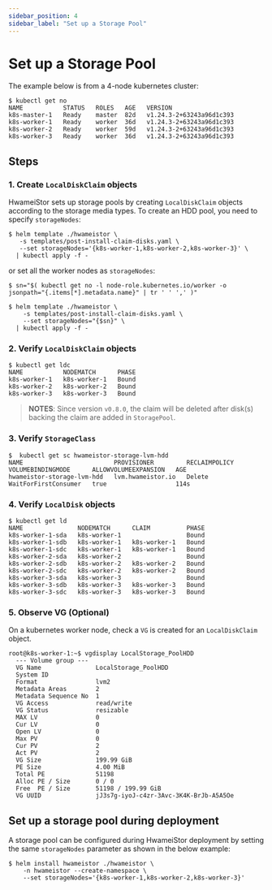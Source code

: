 ```yaml
---
sidebar_position: 4
sidebar_label: "Set up a Storage Pool"
---
```


# Set up a Storage Pool

The example below is from a 4-node kubernetes cluster:

```console
$ kubectl get no
NAME           STATUS   ROLES   AGE   VERSION
k8s-master-1   Ready    master  82d   v1.24.3-2+63243a96d1c393
k8s-worker-1   Ready    worker  36d   v1.24.3-2+63243a96d1c393
k8s-worker-2   Ready    worker  59d   v1.24.3-2+63243a96d1c393
k8s-worker-3   Ready    worker  36d   v1.24.3-2+63243a96d1c393
```

## Steps

### 1. Create `LocalDiskClaim` objects

HwameiStor sets up storage pools by creating `LocalDiskClaim` objects according
to the storage media types. To create an HDD pool, you need to specify `storageNodes`:

```console
$ helm template ./hwameistor \
   -s templates/post-install-claim-disks.yaml \
   --set storageNodes='{k8s-worker-1,k8s-worker-2,k8s-worker-3}' \
  | kubectl apply -f -
```

or set all the worker nodes as `storageNodes`:

```console
$ sn="$( kubectl get no -l node-role.kubernetes.io/worker -o jsonpath="{.items[*].metadata.name}" | tr ' ' ',' )"

$ helm template ./hwameistor \
    -s templates/post-install-claim-disks.yaml \
    --set storageNodes="{$sn}" \
  | kubectl apply -f -
```

### 2. Verify `LocalDiskClaim` objects

```console
$ kubectl get ldc
NAME           NODEMATCH      PHASE
k8s-worker-1   k8s-worker-1   Bound
k8s-worker-2   k8s-worker-2   Bound
k8s-worker-3   k8s-worker-3   Bound
```

>**NOTES**: Since version `v0.8.0`, the claim will be deleted after disk(s) backing the claim are added in `StoragePool`.

### 3. Verify `StorageClass`

```console
$  kubectl get sc hwameistor-storage-lvm-hdd
NAME                         PROVISIONER         RECLAIMPOLICY   VOLUMEBINDINGMODE      ALLOWVOLUMEEXPANSION   AGE
hwameistor-storage-lvm-hdd   lvm.hwameistor.io   Delete          WaitForFirstConsumer   true                   114s
```

### 4. Verify `LocalDisk` objects

```console
$ kubectl get ld
NAME               NODEMATCH      CLAIM          PHASE
k8s-worker-1-sda   k8s-worker-1                  Bound
k8s-worker-1-sdb   k8s-worker-1   k8s-worker-1   Bound
k8s-worker-1-sdc   k8s-worker-1   k8s-worker-1   Bound
k8s-worker-2-sda   k8s-worker-2                  Bound
k8s-worker-2-sdb   k8s-worker-2   k8s-worker-2   Bound
k8s-worker-2-sdc   k8s-worker-2   k8s-worker-2   Bound
k8s-worker-3-sda   k8s-worker-3                  Bound
k8s-worker-3-sdb   k8s-worker-3   k8s-worker-3   Bound
k8s-worker-3-sdc   k8s-worker-3   k8s-worker-3   Bound
```

### 5. Observe VG (Optional)

On a kubernetes worker node, check a `VG` is created for an `LocalDiskClaim` object.

```console
root@k8s-worker-1:~$ vgdisplay LocalStorage_PoolHDD
  --- Volume group ---
  VG Name               LocalStorage_PoolHDD
  System ID
  Format                lvm2
  Metadata Areas        2
  Metadata Sequence No  1
  VG Access             read/write
  VG Status             resizable
  MAX LV                0
  Cur LV                0
  Open LV               0
  Max PV                0
  Cur PV                2
  Act PV                2
  VG Size               199.99 GiB
  PE Size               4.00 MiB
  Total PE              51198
  Alloc PE / Size       0 / 0
  Free  PE / Size       51198 / 199.99 GiB
  VG UUID               jJ3s7g-iyoJ-c4zr-3Avc-3K4K-BrJb-A5A5Oe
```

## Set up a storage pool during deployment

A storage pool can be configured during HwameiStor deployment by setting the same
`storageNodes` parameter as shown in the below example:

```console
$ helm install hwameistor ./hwameistor \
    -n hwameistor --create-namespace \
    --set storageNodes='{k8s-worker-1,k8s-worker-2,k8s-worker-3}'
```
